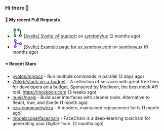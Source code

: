 ### Hi there 👋

#### 🔨 My recent Pull Requests

- ![](./assets/pr-open.svg) [[Svelte] Svelte v4 support](https://github.com/symfony/ux/pull/1018) on [symfony/ux](https://github.com/symfony/ux) (2 months ago)
- ![](./assets/pr-merged.svg) [[Svelte] Example page for ux.symfony.com](https://github.com/symfony/ux/pull/795) on [symfony/ux](https://github.com/symfony/ux) (6 months ago)

#### ⭐ Recent Stars

- [pvolok/mprocs](https://github.com/pvolok/mprocs) - Run multiple commands in parallel (3 days ago)
- [255kb/stack-on-a-budget](https://github.com/255kb/stack-on-a-budget) - A collection of services with great free tiers for developers on a budget. Sponsored by Mockoon, the best mock API tool. https://mockoon.com (3 weeks ago)
- [nuejs/nuejs](https://github.com/nuejs/nuejs) - Build user interfaces with cleaner code. Alternative to React, Vue, and Svelte (1 month ago)
- [eza-community/eza](https://github.com/eza-community/eza) - A modern, maintained replacement for ls (1 month ago)
- [modelscope/facechain](https://github.com/modelscope/facechain) - FaceChain is a deep-learning toolchain for generating your Digital-Twin. (2 months ago)